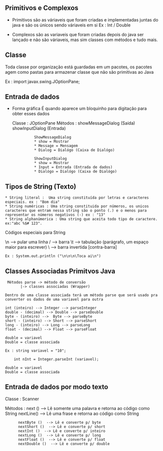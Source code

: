 
## Primitivos e Complexos

* Primitivos são as váriaveis que foram criadas e implementadas juntas do java e são os únicos sendo váriaveis em si
Ex : Int / Double

* Complexos são as variaveis que foram criadas depois do java ser lançado e não são váriaveis, mas sim classes com métodos e tudo mais.

## Classe

Toda classe por organização está guardadas em um pacotes, os pacotes agem como pastas para armazenar classe que não são primitivas ao Java

Ex : import javax.swing.JOptionPane;


## Entrada de dados 

* Forma gráfica
    É quando aparece um bloquinho para digitação para obter esses dados

    Classe : JOptionPane
    Métodos : showMessageDialog (Saída)
              showInputDialog (Entrada)

                ShowMessageDialog
                * show = Mostrar
                * Message = Mensagem
                * Dialog = Dialógo (Caixa de Dialógo)

                ShowInputDialog
                * show = Mostrar
                * Input = Entrada (Entrada de dados)
                * Dialógo = Dialógo (Caixa de Dialógo)

## Tipos de String (Texto)

    * String literal :  Uma string constituída por letras e caracteres especiais. ex : "Bom dia"
    * String numéricas : Uma string constituida por números, os unicos caracteres que entram nessa string são o ponto (.) e o menos para representar os números negativos (-) ex : "13"
    * String alphanúmerica : Uma string que aceita todo tipo de caractere. ex:"abc %$# 123".

Códigos especiais para String

\n --> pular uma linha                                                      / --> barra
\t --> tabulação (parágrafo, um espaço maior para escrever)                                                \ --> barra invertida [contra-barra]

    Ex : System.out.println ("\n\n\n\Toca ai\n")



## Classes Associadas Primitvos Java

     Métodos parse -> método de conversão 
           |-> classes associadas (Wrapper)
                
    Dentro de uma classe associada terá um método parse que será usado pra converter os dados de uma variavel para outra
    
    int (inteiro) --> Integer --> parseInteger
    double - (decimal) --> Double --> parseDouble
    byte - (inteiro) -->  Byte --> parseByte
    short - (inteiro) --> Short --> parseShort
    long - (inteiro) --> Long --> parseLong
    float - (decimal) --> Float --> parseFloat 
    
    double = variavel
    Double = classe associada

    Ex : string variavel = "10";
        
        int nInt = Integer.parseInt (variavel);
 
    double = variavel
    Double = classe associada

## Entrada de dados por modo texto

Classe : Scanner

Métodos : 
          next () --> Lê somente uma palavra e retorna ao código como String
          nextLine()  --> Lê uma frase e retorna ao código como String
          
          nextByte ()  --> Lê e converte p/ byte
          nextShort ()  --> Lê e converte p/ short
          nextInt ()  --> Lê e converte p/ inteiro
          nextLong ()  --> Lê e converte p/ long
          nextFloat ()  --> Lê e converte p/ float
          nextDouble ()  --> Lê e converte p/ double


